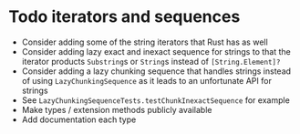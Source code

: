# Todo iterators and sequences

- Consider adding some of the string iterators that Rust has as well
- Consider adding lazy exact and inexact sequence for strings to that the iterator products `Substring`s or `String`s instead of `[String.Element]?`
- Consider adding a lazy chunking sequence that handles strings instead of using `LazyChunkingSequence` as it leads to an unfortunate API for strings
- See `LazyChunkingSequenceTests.testChunkInexactSequence` for example
- Make types / extension methods publicly available
- Add documentation each type
